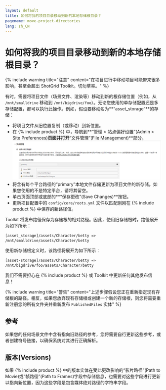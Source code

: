 ```yaml
---
layout: default
title: 如何将我的项目目录移动到新的本地存储根目录？
pagename: move-project-directories
lang: zh_CN
---
```


# 如何将我的项目目录移动到新的本地存储根目录？

{% include warning title="注意" content="在项目进行中移动项目可能带来很多影响，甚至会超出 ShotGrid Toolkit。切勿草率。" %}

有时，需要将项目文件（场景文件、渲染等）移动到新的根存储位置（例如，从 `/mnt/smalldrive` 移动到 `/mnt/bigdrive/foo`）。无论您使用的单存储配置还是多存储配置，都可以执行此操作。例如，假设要移动名为**“asset_storage”**的存储：

- 将项目文件从旧位置复制（或移动）到新位置。
- 在 {% include product %} 中，导航到**“管理 > 站点偏好设置”(Admin > Site Preferences)**页面并打开**“文件管理”(File Management)**部分。
  ![站点偏好设置中的 {% include product %} 存储根部分。](./images/shotgun-storage-roots.png)
- 将含有每个平台路径的“primary”本地文件存储更新为项目文件的新存储。如果您使用的不是特定平台，请将其留空。
- 单击页面顶部或底部的**“保存更改”(Save Changes)**按钮。
- 更新项目配置中的 `config/core/roots.yml` 文件以匹配刚刚在 {% include product %} 中保存的新路径值。

Toolkit 将发布路径保存为存储根的相对路径。因此，使用旧存储根时，路径展开为如下所示：

    [asset_storage]/assets/Character/betty => /mnt/smalldrive/assets/Character/betty

使用新存储根定义时，该路径将展开为如下所示：

    [asset-storage]/assets/Character/betty => /mnt/bigdrive/foo/assets/Character/betty

我们不需要担心在 {% include product %} 或 Toolkit 中更新任何其他发布信息！

{% include warning title="警告" content="上述步骤假设您正在重新指定现有存储根的路径。相反，如果您放弃现有存储根或创建一个新的存储根，则您将需要重新注册您的所有文件夹并重新发布 `PublishedFiles` 实体" %}

## 参考

如果您的任何场景文件中含有指向旧路径的参考，您将需要自行更新这些参考，或者创建符号链接，以确保系统对其进行正确解析。

## 版本(Versions)

如果 {% include product %} 中的版本实体在受此更改影响的“影片路径”(Path to Movie)或“帧路径”(Path to Frames)字段中存储信息，也需要对这些字段进行更新以指向新位置，因为这些字段是包含媒体绝对路径的字符串字段。
